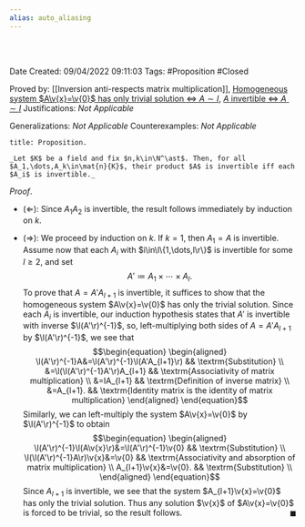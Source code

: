```yaml
---
alias: auto_aliasing
---
```


<br />
<br />

Date Created: 09/04/2022 09:11:03
Tags: #Proposition #Closed

Proved by: [[Inversion anti-respects matrix multiplication]], [Homogeneous system $A\v{x}=\v{0}$ has only trivial solution $\Leftrightarrow$ $A\sim I$](Homogeneous%20linear%20system%20only%20trivial%20solution%20iff%20coefficient%20matrix%20row-equivalent%20to%20identity.md), [$A$ invertible $\Leftrightarrow$ $A\sim I$](Matrix%20invertible%20iff%20row-equivalent%20to%20identity.md)
Justifications: _Not Applicable_

Generalizations: _Not Applicable_
Counterexamples: _Not Applicable_

``` ad-Proposition
title: Proposition.

_Let $K$ be a field and fix $n,k\in\N^\ast$. Then, for all $A_1,\dots,A_k\in\mat{n}{K}$, their product $A$ is invertible iff each $A_i$ is invertible._

```

_Proof_.
* ($\Leftarrow$): Since $A_1A_2$ is invertible, the result follows immediately by induction on $k$.

* ($\Rightarrow$): We proceed by induction on $k$. If $k=1$, then $A_1=A$ is invertible. Assume now that each $A_i$ with $i\in\l\{1,\dots,l\r\}$ is invertible for some $l\geq2$, and set
$$\begin{equation}
    A'\coloneqq A_1\times\cdots\times A_l.
\end{equation}$$
To prove that $A=A'A_{l+1}$ is invertible, it suffices to show that the homogeneous system $A\v{x}=\v{0}$ has only the trivial solution. Since each $A_i$ is invertible, our induction hypothesis states that $A'$ is invertible with inverse $\l(A'\r)^{-1}$, so, left-multiplying both sides of $A=A'A_{l+1}$ by $\l(A'\r)^{-1}$, we see that
$$\begin{equation}
    \begin{aligned}
        \l(A'\r)^{-1}A&=\l(A'\r)^{-1}\l(A'A_{l+1}\r) && \textrm{Substitution} \\
        &=\l(\l(A'\r)^{-1}A'\r)A_{l+1} && \textrm{Associativity of matrix multiplication} \\
        &=IA_{l+1} && \textrm{Definition of inverse matrix} \\
        &=A_{l+1}. && \textrm{Identity matrix is the identity of matrix multiplication}
    \end{aligned}
\end{equation}$$
Similarly, we can left-multiply the system $A\v{x}=\v{0}$ by $\l(A'\r)^{-1}$ to obtain
$$\begin{equation}
    \begin{aligned}
        \l(A'\r)^{-1}\l(A\v{x}\r)&=\l(A'\r)^{-1}\v{0} && \textrm{Substitution} \\
        \l(\l(A'\r)^{-1}A\r)\v{x}&=\v{0} && \textrm{Associativity and absorption of matrix multiplication} \\
        A_{l+1}\v{x}&=\v{0}. && \textrm{Substitution} \\
    \end{aligned}
\end{equation}$$
Since $A_{l+1}$ is invertible, we see that the system $A_{l+1}\v{x}=\v{0}$ has only the trivial solution. Thus any solution $\v{x}$ of $A\v{x}=\v{0}$ is forced to be trivial, so the result follows.<span style="float:right;">$\blacksquare$</span>
